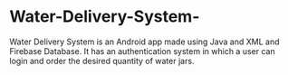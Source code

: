 # Water-Delivery-System-
Water Delivery System is an Android app made using Java and XML and Firebase Database. It has an authentication system in which a user can login and order the desired quantity of water jars.
